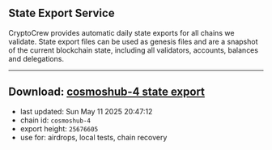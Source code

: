 ## State Export Service
CryptoCrew provides automatic daily state exports for all chains we validate. State export files can be used as genesis files and are a snapshot of the current blockchain state, including all validators, accounts, balances and delegations.

---
**Download: [cosmoshub-4 state export](https://dl-eu2.ccvalidators.com/SERVICE/cosmoshub/cosmoshub-4_export_25676605.json)**
---

- last updated: Sun May 11 2025 20:47:12
- chain id: `cosmoshub-4`
- export height: `25676605`
- use for: airdrops, local tests, chain recovery
